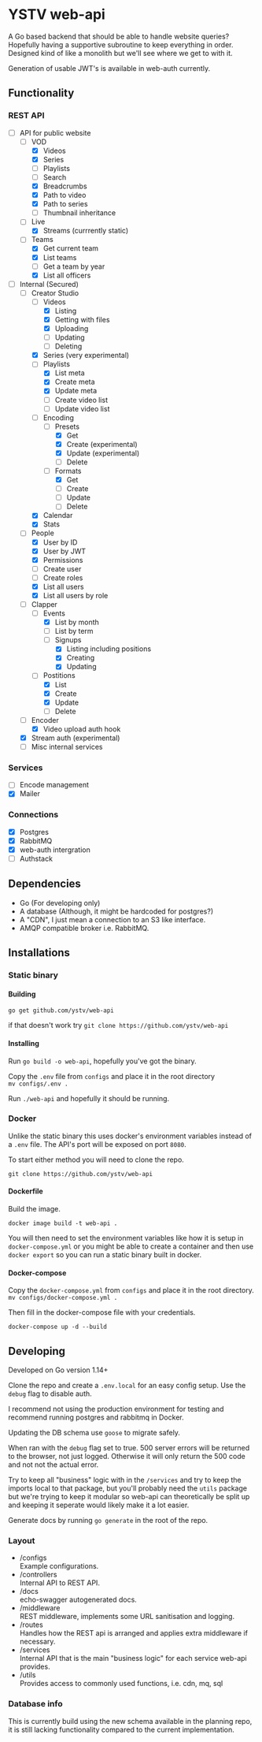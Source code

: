 # YSTV web-api

A Go based backend that should be able to handle website queries? Hopefully having a supportive subroutine to keep everything in order. Designed kind of like a monolith but we'll see where we get to with it.

Generation of usable JWT's is available in web-auth currently.

## Functionality

### REST API

- [ ] API for public website
  - [ ] VOD
    - [x] Videos
    - [x] Series
    - [ ] Playlists
    - [ ] Search
    - [x] Breadcrumbs
    - [x] Path to video
    - [x] Path to series
    - [ ] Thumbnail inheritance
  - [ ] Live
    - [x] Streams (currrently static)
  - [ ] Teams
    - [x] Get current team
    - [x] List teams
    - [ ] Get a team by year
    - [x] List all officers
- [ ] Internal (Secured)
  - [ ] Creator Studio
    - [ ] Videos
      - [x] Listing
      - [x] Getting with files
      - [x] Uploading
      - [ ] Updating
      - [ ] Deleting
    - [x] Series (very experimental)
    - [ ] Playlists
      - [x] List meta
      - [x] Create meta
      - [x] Update meta
      - [ ] Create video list
      - [ ] Update video list
    - [ ] Encoding
      - [ ] Presets
        - [x] Get
        - [x] Create (experimental)
        - [x] Update (experimental)
        - [ ] Delete
      - [ ] Formats
        - [x] Get
        - [ ] Create
        - [ ] Update
        - [ ] Delete
    - [x] Calendar
    - [x] Stats
  - [ ] People
    - [x] User by ID
    - [x] User by JWT
    - [x] Permissions
    - [ ] Create user
    - [ ] Create roles
    - [x] List all users
    - [x] List all users by role
  - [ ] Clapper
    - [ ] Events
      - [x] List by month
      - [ ] List by term
      - [ ] Signups
        - [x] Listing including positions
        - [x] Creating
        - [x] Updating
    - [ ] Postitions
      - [x] List
      - [x] Create
      - [x] Update
      - [ ] Delete
  - [ ] Encoder
    - [x] Video upload auth hook
  - [x] Stream auth (experimental)
  - [ ] Misc internal services

### Services

- [ ] Encode management
- [x] Mailer

### Connections

- [x] Postgres
- [x] RabbitMQ
- [x] web-auth intergration
- [ ] Authstack

## Dependencies

- Go (For developing only)
- A database (Although, it might be hardcoded for postgres?)
- A "CDN", I just mean a connection to an S3 like interface.
- AMQP compatible broker i.e. RabbitMQ.

## Installations

### Static binary

#### Building

`go get github.com/ystv/web-api`

if that doesn't work try `git clone https://github.com/ystv/web-api`

#### Installing

Run `go build -o web-api`, hopefully you've got the binary.

Copy the `.env` file from `configs` and place it in the root directory  
`mv configs/.env .`

Run `./web-api` and hopefully it should be running.

### Docker

Unlike the static binary this uses docker's environment variables instead of a `.env` file. The API's port will be exposed on port `8080`.

To start either method you will need to clone the repo.

`git clone https://github.com/ystv/web-api`

#### Dockerfile

Build the image.

`docker image build -t web-api .`

You will then need to set the environment variables like how it is setup in `docker-compose.yml` or you might be able to create a container and then use `docker export` so you can run a static binary built in docker.

#### Docker-compose

Copy the `docker-compose.yml` from `configs` and place it in the root directory.  
`mv configs/docker-compose.yml .`

Then fill in the docker-compose file with your credentials.

`docker-compose up -d --build`

## Developing

Developed on Go version 1.14+

Clone the repo and create a `.env.local` for an easy config setup. Use the `debug` flag to disable auth.

I recommend not using the production environment for testing and recommend running postgres and rabbitmq in Docker.

Updating the DB schema use `goose` to migrate safely.

When ran with the `debug` flag set to true. 500 server errors will be returned to the browser, not just logged. Otherwise it will only return the 500 code and not not the actual error.

Try to keep all "business" logic with in the `/services` and try to keep the imports local to that package, but you'll probably need the `utils` package but we're trying to keep it modular so web-api can theoretically be split up and keeping it seperate would likely make it a lot easier.

Generate docs by running `go generate` in the root of the repo.

### Layout

- /configs  
  Example configurations.
- /controllers  
  Internal API to REST API.
- /docs  
  echo-swagger autogenerated docs.
- /middleware  
  REST middleware, implements some URL sanitisation and logging.
- /routes  
  Handles how the REST api is arranged and applies extra middleware if necessary.
- /services  
  Internal API that is the main "business logic" for each service web-api provides.
- /utils  
  Provides access to commonly used functions, i.e. cdn, mq, sql

### Database info

This is currently build using the new schema available in the planning repo, it is still lacking functionality compared to the current implementation.
